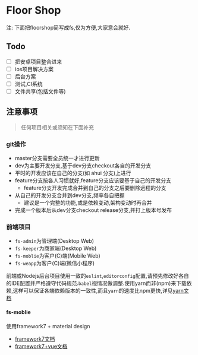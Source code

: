 # Floor Shop

注: 下面把floorshop简写成fs,仅为方便,大家意会就好.

## Todo

- [ ] 把安卓项目整合进来
- [ ] ios项目解决方案
- [ ] 后台方案
- [ ] 测试,CI系统
- [ ] 文件共享(包括文件等)

## 注意事项

> 任何项目相关或须知在下面补充

### git操作

- master分支需要全员统一才进行更新
- dev为主要开发分支,基于dev分支checkout各自的开发分支
- 平时的开发应该在自己的分支(如 ahui 分支)上进行
- feature分支按各人习惯就好,feature分支应该要基于自己的开发分支
  - feature分支开发完成合并到自己的分支之后要删除远程的分支
- 从自己的开发分支合并到dev分支,频率各自把握
  - 建议是一个完整的功能,或是依赖变动,架构变动时再合并
- 完成一个版本后从dev分支checkout release分支,并打上版本号发布

### 前端项目

- `fs-admin`为管理端(Desktop Web)
- `fs-keeper`为商家端(Desktop Web)
- `fs-moblie`为客户(C)端(Mobile Web)
- `fs-weapp`为客户(C)端(微信小程序)

前端或Nodejs后台项目使用一致的`eslint`,`editorconfig`配置,请预先修改好各自的IDE配置并严格遵守代码规范.`babel`视情况做调整.使用yarn而非(npm)来下载依赖,这样可以保证各端依赖版本的一致性,而且`yarn`的速度比npm更快,详见[yarn文档](https://yarnpkg.com/zh-Hans/docs/install)

#### fs-moblie

使用framework7 + material design

- [framework7文档](http://framework7.io/)
- [framework7+vue文档](http://framework7.io/vue/)
